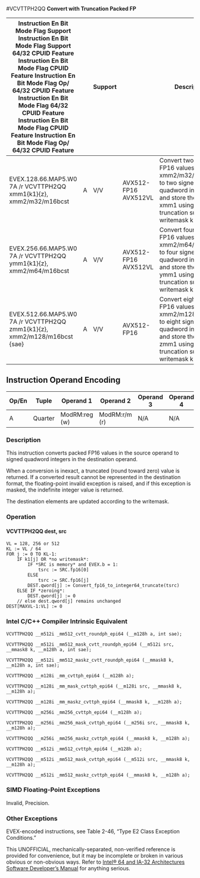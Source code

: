 #VCVTTPH2QQ
**Convert with Truncation Packed FP**

| Instruction En Bit Mode Flag Support Instruction En Bit Mode Flag Support 64/32 CPUID Feature Instruction En Bit Mode Flag CPUID Feature Instruction En Bit Mode Flag Op/ 64/32 CPUID Feature Instruction En Bit Mode Flag 64/32 CPUID Feature Instruction En Bit Mode Flag CPUID Feature Instruction En Bit Mode Flag Op/ 64/32 CPUID Feature |     | Support |                      | Description                                                                                                                                                     |
| ---------------------------------------------------------------------------------------------------------------------------------------------------------------------------------------------------------------------------------------------------------------------------------------------------------------------------------------------- | --- | ------- | -------------------- | --------------------------------------------------------------------------------------------------------------------------------------------------------------- |
| EVEX.128.66.MAP5.W0 7A /r VCVTTPH2QQ xmm1{k1}{z}, xmm2/m32/m16bcst                                                                                                                                                                                                                                                                             | A   | V/V     | AVX512-FP16 AVX512VL | Convert two packed FP16 values in xmm2/m32/m16bcst to two signed quadword integers, and store the result in xmm1 using truncation subject to writemask k1.      |
| EVEX.256.66.MAP5.W0 7A /r VCVTTPH2QQ ymm1{k1}{z}, xmm2/m64/m16bcst                                                                                                                                                                                                                                                                             | A   | V/V     | AVX512-FP16 AVX512VL | Convert four packed FP16 values in xmm2/m64/m16bcst to four signed quadword integers, and store the result in ymm1 using truncation subject to writemask k1.    |
| EVEX.512.66.MAP5.W0 7A /r VCVTTPH2QQ zmm1{k1}{z}, xmm2/m128/m16bcst {sae}                                                                                                                                                                                                                                                                      | A   | V/V     | AVX512-FP16          | Convert eight packed FP16 values in xmm2/m128/m16bcst to eight signed quadword integers, and store the result in zmm1 using truncation subject to writemask k1. |

## Instruction Operand Encoding

| Op/En | Tuple   | Operand 1     | Operand 2     | Operand 3 | Operand 4 |
| ----- | ------- | ------------- | ------------- | --------- | --------- |
| A     | Quarter | ModRM:reg (w) | ModRM:r/m (r) | N/A       | N/A       |

### Description

This instruction converts packed FP16 values in the source operand to signed quadword integers in the destination operand.

When a conversion is inexact, a truncated (round toward zero) value is returned. If a converted result cannot be represented in the destination format, the floating-point invalid exception is raised, and if this exception is masked, the indefinite integer value is returned.

The destination elements are updated according to the writemask.

### Operation

#### VCVTTPH2QQ dest, src

```
VL = 128, 256 or 512
KL := VL / 64
FOR j := 0 TO KL-1:
    IF k1[j] OR *no writemask*:
        IF *SRC is memory* and EVEX.b = 1:
            tsrc := SRC.fp16[0]
        ELSE
            tsrc := SRC.fp16[j]
        DEST.qword[j] := Convert_fp16_to_integer64_truncate(tsrc)
    ELSE IF *zeroing*:
        DEST.qword[j] := 0
    // else dest.qword[j] remains unchanged
DEST[MAXVL-1:VL] := 0

```

### Intel C/C++ Compiler Intrinsic Equivalent

```
VCVTTPH2QQ __m512i _mm512_cvtt_roundph_epi64 (__m128h a, int sae);

```

```
VCVTTPH2QQ __m512i _mm512_mask_cvtt_roundph_epi64 (__m512i src, __mmask8 k, __m128h a, int sae);

```

```
VCVTTPH2QQ __m512i _mm512_maskz_cvtt_roundph_epi64 (__mmask8 k, __m128h a, int sae);

```

```
VCVTTPH2QQ __m128i _mm_cvttph_epi64 (__m128h a);

```

```
VCVTTPH2QQ __m128i _mm_mask_cvttph_epi64 (__m128i src, __mmask8 k, __m128h a);

```

```
VCVTTPH2QQ __m128i _mm_maskz_cvttph_epi64 (__mmask8 k, __m128h a);

```

```
VCVTTPH2QQ __m256i _mm256_cvttph_epi64 (__m128h a);

```

```
VCVTTPH2QQ __m256i _mm256_mask_cvttph_epi64 (__m256i src, __mmask8 k, __m128h a);

```

```
VCVTTPH2QQ __m256i _mm256_maskz_cvttph_epi64 (__mmask8 k, __m128h a);

```

```
VCVTTPH2QQ __m512i _mm512_cvttph_epi64 (__m128h a);

```

```
VCVTTPH2QQ __m512i _mm512_mask_cvttph_epi64 (__m512i src, __mmask8 k, __m128h a);

```

```
VCVTTPH2QQ __m512i _mm512_maskz_cvttph_epi64 (__mmask8 k, __m128h a);

```

### SIMD Floating-Point Exceptions

Invalid, Precision.

### Other Exceptions

EVEX-encoded instructions, see Table 2-46, “Type E2 Class Exception Conditions.”

This UNOFFICIAL, mechanically-separated, non-verified reference is provided for convenience, but it may be
incomplete or broken in various obvious or non-obvious
ways. Refer to [Intel® 64 and IA-32 Architectures Software Developer’s Manual](https://software.intel.com/en-us/download/intel-64-and-ia-32-architectures-sdm-combined-volumes-1-2a-2b-2c-2d-3a-3b-3c-3d-and-4) for anything serious.
